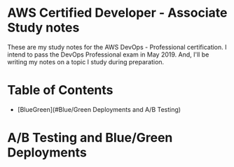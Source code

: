 # AWS Certified Developer - Associate Study notes

These are my study notes for the AWS DevOps - Professional certification. I intend to pass the DevOps Professional exam in May 2019. And, I'll be writing my notes on a topic I study during preparation.

Table of Contents
=================

* [BlueGreen](#Blue/Green Deployments and A/B Testing)

# A/B Testing and Blue/Green Deployments


